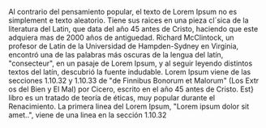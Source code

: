 Al contrario del pensamiento popular, el texto de Lorem Ipsum no es simplement
e texto aleatorio. Tiene sus raices en una pieza cl´sica de la literatura del
Latin, que data del año 45 antes de Cristo, haciendo que este adquiera mas de
2000 años de antiguedad. Richard McClintock, un profesor de Latin de la Universidad
de Hampden-Sydney en Virginia, encontró una de las palabras más oscuras de la
lengua del latín, "consecteur", en un pasaje de Lorem Ipsum, y al seguir leyendo 
distintos textos del latín, descubrió la fuente indudable. Lorem Ipsum viene de
las secciones 1.10.32 y 1.10.33 de "de Finnibus Bonorum et Malorum" (Los Extr
os del Bien y El Mal) por Cicero, escrito en el año 45 antes de Cristo. Est}
libro es un tratado de teoría de éticas, muy popular durante el Renacimiento. La 
primera linea del Lorem Ipsum, "Lorem ipsum dolor sit amet..", viene de una linea en 
la sección 1.10.32
